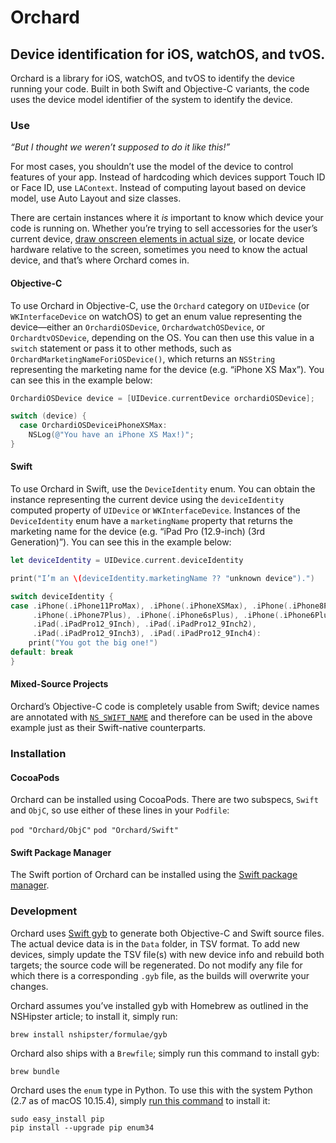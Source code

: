 #  Orchard
## Device identification for iOS, watchOS, and tvOS.

Orchard is a library for iOS, watchOS, and tvOS to identify the device running
your code. Built in both Swift and Objective-C variants, the code uses the
device model identifier of the system to identify the device.

### Use

_“But I thought we weren’t supposed to do it like this!”_

For most cases, you shouldn’t use the model of the device to control features of
your app. Instead of hardcoding which devices support Touch ID or Face ID, use
`LAContext`. Instead of computing layout based on device model, use Auto Layout
and size classes.

There are certain instances where it _is_ important to know which device your
code is running on. Whether you’re trying to sell accessories for the user’s
current device, [draw onscreen elements in actual size][1], or locate device
hardware relative to the screen, sometimes you need to know the actual device,
and that’s where Orchard comes in.

[1]: https://github.com/detroit-labs/IRLSize

#### Objective-C

To use Orchard in Objective-C, use the `Orchard` category on `UIDevice` (or
`WKInterfaceDevice` on watchOS) to get an enum value representing the
device—either an `OrchardiOSDevice`, `OrchardwatchOSDevice`, or
`OrchardtvOSDevice`, depending on the OS. You can then use this value in a
`switch` statement or pass it to other methods, such as
`OrchardMarketingNameForiOSDevice()`, which returns an `NSString` representing
the marketing name for the device (e.g. “iPhone XS Max”). You can see this in
the example below:

```Objective-C
OrchardiOSDevice device = [UIDevice.currentDevice orchardiOSDevice];

switch (device) {
  case OrchardiOSDeviceiPhoneXSMax:
    NSLog(@"You have an iPhone XS Max!)";
}
```

#### Swift

To use Orchard in Swift, use the `DeviceIdentity` enum. You can obtain the
instance representing the current device using the `deviceIdentity` computed
property of `UIDevice` or `WKInterfaceDevice`. Instances of the `DeviceIdentity`
enum have a `marketingName` property that returns the marketing name for the
device (e.g. “iPad Pro (12.9-inch) (3rd Generation)”). You can see this in the
example below:

```Swift
let deviceIdentity = UIDevice.current.deviceIdentity

print("I’m an \(deviceIdentity.marketingName ?? "unknown device").")

switch deviceIdentity {
case .iPhone(.iPhone11ProMax), .iPhone(.iPhoneXSMax), .iPhone(.iPhone8Plus),
     .iPhone(.iPhone7Plus), .iPhone(.iPhone6sPlus), .iPhone(.iPhone6Plus),
     .iPad(.iPadPro12_9Inch), .iPad(.iPadPro12_9Inch2),
     .iPad(.iPadPro12_9Inch3), .iPad(.iPadPro12_9Inch4):
    print("You got the big one!")
default: break
}
```

#### Mixed-Source Projects

Orchard’s Objective-C code is completely usable from Swift; device names are
annotated with [`NS_SWIFT_NAME`][2] and therefore can be used in the above
example just as their Swift-native counterparts.

[2]: https://developer.apple.com/documentation/swift/objective-c_and_c_code_customization/renaming_objective-c_apis_for_swift

### Installation

#### CocoaPods

Orchard can be installed using CocoaPods. There are two subspecs, `Swift` and
`ObjC`, so use either of these lines in your `Podfile`:

`pod "Orchard/ObjC"`
`pod "Orchard/Swift"`

#### Swift Package Manager

The Swift portion of Orchard can be installed using the
[Swift package manager][3].

[3]: https://swift.org/package-manager/

### Development

Orchard uses [Swift gyb][4] to generate both Objective-C and Swift source files.
The actual device data is in the `Data` folder, in TSV format. To add new
devices, simply update the TSV file(s) with new device info and rebuild both
targets; the source code will be regenerated. Do not modify any file for which
there is a corresponding `.gyb` file, as the builds will overwrite your changes.

Orchard assumes you’ve installed gyb with Homebrew as outlined in the NSHipster
article; to install it, simply run:

```Shell
brew install nshipster/formulae/gyb
```

Orchard also ships with a `Brewfile`; simply run this command to install gyb:

```Shell
brew bundle
```

Orchard uses the `enum` type in Python. To use this with the system Python (2.7
as of macOS 10.15.4), simply [run this command][5] to install it:

```Shell
sudo easy_install pip
pip install --upgrade pip enum34
```

[4]: https://nshipster.com/swift-gyb/
[5]: https://stackoverflow.com/questions/26828206/importerror-no-module-named-enum
